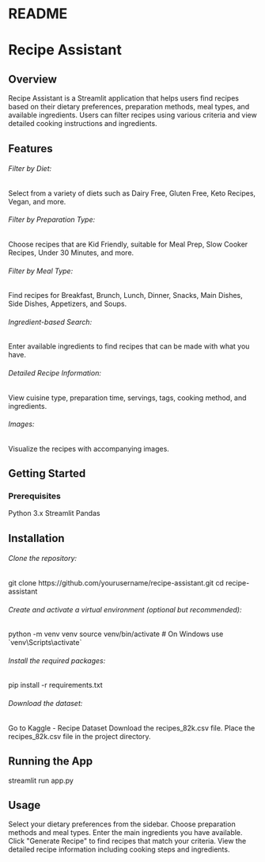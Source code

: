 # README

<h1>Recipe Assistant</h1>
<h2>Overview</h2>
Recipe Assistant is a Streamlit application that helps users find recipes based on their dietary preferences, preparation methods, meal types, and available ingredients. Users can filter recipes using various criteria and view detailed cooking instructions and ingredients.

<h2>Features</h2>
<h6>Filter by Diet:</h6> Select from a variety of diets such as Dairy Free, Gluten Free, Keto Recipes, Vegan, and more.
<h6>Filter by Preparation Type:</h6> Choose recipes that are Kid Friendly, suitable for Meal Prep, Slow Cooker Recipes, Under 30 Minutes, and more.
<h6>Filter by Meal Type:</h6> Find recipes for Breakfast, Brunch, Lunch, Dinner, Snacks, Main Dishes, Side Dishes, Appetizers, and Soups.
<h6>Ingredient-based Search:</h6> Enter available ingredients to find recipes that can be made with what you have.
<h6>Detailed Recipe Information:</h6> View cuisine type, preparation time, servings, tags, cooking method, and ingredients.
<h6>Images:</h6> Visualize the recipes with accompanying images.


<h2>Getting Started</h2>
<h3>Prerequisites</h3>
Python 3.x
Streamlit
Pandas

<h2>Installation</h2>
<h6>Clone the repository:</h6>
git clone https://github.com/yourusername/recipe-assistant.git
cd recipe-assistant

<h6>Create and activate a virtual environment (optional but recommended):</h6>
python -m venv venv
source venv/bin/activate  # On Windows use `venv\Scripts\activate`

<h6>Install the required packages:</h6>
pip install -r requirements.txt

<h6>Download the dataset:</h6>
Go to Kaggle - Recipe Dataset
Download the recipes_82k.csv file.
Place the recipes_82k.csv file in the project directory.

<h2>Running the App</h2>
streamlit run app.py

<h2>Usage</h2>
Select your dietary preferences from the sidebar.
Choose preparation methods and meal types.
Enter the main ingredients you have available.
Click "Generate Recipe" to find recipes that match your criteria.
View the detailed recipe information including cooking steps and ingredients.
